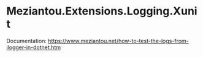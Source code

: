 ﻿# Meziantou.Extensions.Logging.Xunit

Documentation: <https://www.meziantou.net/how-to-test-the-logs-from-ilogger-in-dotnet.htm>
